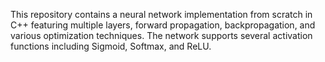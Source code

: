 This repository contains a neural network implementation from scratch in C++ featuring multiple layers, forward propagation, backpropagation, and various optimization techniques.
The network supports several activation functions including Sigmoid, Softmax, and ReLU.
